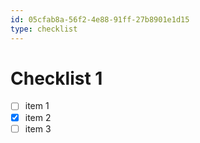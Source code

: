 ```yaml
---
id: 05cfab8a-56f2-4e88-91ff-27b8901e1d15
type: checklist
---
```


# Checklist 1

- [ ] item 1
- [x] item 2
- [ ] item 3
